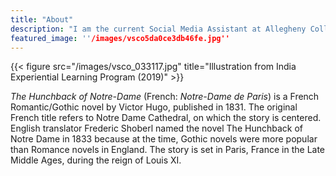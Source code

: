 ```yaml
---
title: "About"
description: "I am the current Social Media Assistant at Allegheny College as well as the Marketing Intern at the Admissions Office, Allegheny College."
featured_image: ''/images/vsco5da0ce3db46fe.jpg''
---
```

{{< figure src="/images/vsco_033117.jpg" title="Illustration from India Experiential Learning Program (2019)" >}}

_The Hunchback of Notre-Dame_ (French: _Notre-Dame de Paris_) is a French Romantic/Gothic novel by Victor Hugo, published in 1831. The original French title refers to Notre Dame Cathedral, on which the story is centered. English translator Frederic Shoberl named the novel The Hunchback of Notre Dame in 1833 because at the time, Gothic novels were more popular than Romance novels in England. The story is set in Paris, France in the Late Middle Ages, during the reign of Louis XI.
